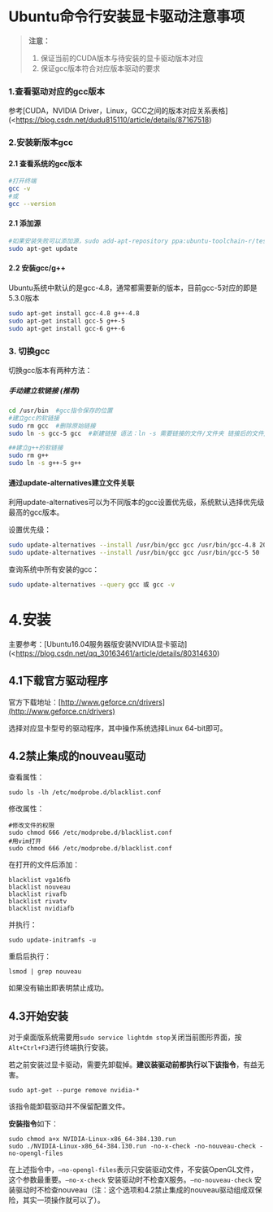 # Ubuntu命令行安装显卡驱动注意事项

> **注意：**
>
> 1. 保证当前的CUDA版本与待安装的显卡驱动版本对应
> 2. 保证gcc版本符合对应版本驱动的要求

### 1.查看驱动对应的gcc版本

参考[CUDA，NVIDIA Driver，Linux，GCC之间的版本对应关系表格](<https://blog.csdn.net/dudu815110/article/details/87167518)

### 2.安装新版本gcc

#### 2.1 查看系统的gcc版本

```bash
#打开终端
gcc -v
#或
gcc --version
```

#### 2.1 添加源

```bash
#如果安装失败可以添加源，sudo add-apt-repository ppa:ubuntu-toolchain-r/test
sudo apt-get update
```

#### 2.2 安装gcc/g++

Ubuntu系统中默认的是gcc-4.8，通常都需要新的版本，目前gcc-5对应的即是5.3.0版本

```bash
sudo apt-get install gcc-4.8 g++-4.8
sudo apt-get install gcc-5 g++-5
sudo apt-get install gcc-6 g++-6
```

###  3. 切换gcc

切换gcc版本有两种方法：

##### 手动建立软链接 (推荐)

```bash
cd /usr/bin  #gcc指令保存的位置
#建立gcc的软链接
sudo rm gcc  #删除原始链接
sudo ln -s gcc-5 gcc  #新建链接 语法：ln -s 需要链接的文件/文件夹 链接后的文件/文件夹

##建立g++的软链接
sudo rm g++
sudo ln -s g++-5 g++
```

#### 通过update-alternatives建立文件关联

利用update-alternatives可以为不同版本的gcc设置优先级，系统默认选择优先级最高的gcc版本。

设置优先级：

```bash
sudo update-alternatives --install /usr/bin/gcc gcc /usr/bin/gcc-4.8 20
sudo update-alternatives --install /usr/bin/gcc gcc /usr/bin/gcc-5 50
```

查询系统中所有安装的gcc：

```bash
sudo update-alternatives --query gcc 或 gcc -v 
```

# 4.安装

主要参考：[Ubuntu16.04服务器版安装NVIDIA显卡驱动](<https://blog.csdn.net/qq_30163461/article/details/80314630)

## 4.1下载官方驱动程序

官方下载地址：[http://www.geforce.cn/drivers](http://www.geforce.cn/drivers)

选择对应显卡型号的驱动程序，其中操作系统选择Linux 64-bit即可。

## 4.2禁止集成的nouveau驱动

查看属性：

```shell
sudo ls -lh /etc/modprobe.d/blacklist.conf
```

修改属性：

```shell
#修改文件的权限
sudo chmod 666 /etc/modprobe.d/blacklist.conf
#用vim打开
sudo chmod 666 /etc/modprobe.d/blacklist.conf
```

在打开的文件后添加：

```
blacklist vga16fb
blacklist nouveau
blacklist rivafb
blacklist rivatv
blacklist nvidiafb
```

并执行：

```shell
sudo update-initramfs -u
```

重启后执行：

```shell
lsmod | grep nouveau
```

如果没有输出即表明禁止成功。

## 4.3开始安装

对于桌面版系统需要用`sudo service lightdm stop`关闭当前图形界面，按`Alt+Ctrl+F3`进行终端执行安装。

若之前安装过显卡驱动，需要先卸载掉。**建议装驱动前都执行以下该指令**，有益无害。

```shell
sudo apt-get --purge remove nvidia-*
```

该指令能卸载驱动并不保留配置文件。

**安装指令**如下：

```shell
sudo chmod a+x NVIDIA-Linux-x86_64-384.130.run
sudo ./NVIDIA-Linux-x86_64-384.130.run -no-x-check -no-nouveau-check -no-opengl-files
```

在上述指令中，`–no-opengl-files`表示只安装驱动文件，不安装OpenGL文件，这个参数最重要。`–no-x-check` 安装驱动时不检查X服务。`–no-nouveau-check` 安装驱动时不检查nouveau（注：这个选项和4.2禁止集成的nouveau驱动组成双保险，其实一项操作就可以了）。